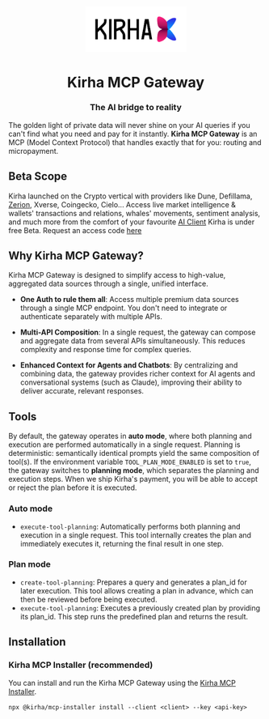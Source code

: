 <p align="center">
  <a href="https://kirha.ai" target="_blank">
    <img src="assets/logo.png" width="200" alt="Kirha Logo">
  </a>
</p>

<h1 align="center">Kirha MCP Gateway</h1>
<h3 align="center">The AI bridge to reality</h3>


The golden light of private data will never shine on your AI queries if you can't find what you need and pay for it instantly.
**Kirha MCP Gateway** is an MCP (Model Context Protocol) that handles exactly that for you: routing and micropayment.

## Beta Scope

Kirha launched on the Crypto vertical with providers like Dune, Defillama, [Zerion](https://zerion.io/blog/how-kirha-leverages-zerion-api-to-revolutionize-crypto-data-access/), Xverse, Coingecko, Cielo...
Access live market intelligence & wallets' transactions and relations, whales' movements, sentiment analysis, and much more from the comfort of your favourite [AI Client](https://github.com/kirha-ai/mcp-installer?tab=readme-ov-file#supported-clients)
Kirha is under free Beta. Request an access code [here](https://app.kirha.ai/auth/claim-invite-code)

## Why Kirha MCP Gateway?

Kirha MCP Gateway is designed to simplify access to high-value, aggregated data sources through a single, unified interface.

- **One Auth to rule them all**: Access multiple premium data sources through a single MCP endpoint. You don't need to integrate or authenticate separately with multiple APIs.

- **Multi-API Composition**: In a single request, the gateway can compose and aggregate data from several APIs simultaneously. This reduces complexity and response time for complex queries.

- **Enhanced Context for Agents and Chatbots**: By centralizing and combining data, the gateway provides richer context for AI agents and conversational systems (such as Claude), improving their ability to deliver accurate, relevant responses.

## Tools

By default, the gateway operates in **auto mode**, where both planning and execution are performed automatically in a single request.
Planning is deterministic: semantically identical prompts yield the same composition of tool(s).
If the environment variable `TOOL_PLAN_MODE_ENABLED` is set to `true`, the gateway switches to **planning mode**, which separates the planning and execution steps.
When we ship Kirha's payment, you will be able to accept or reject the plan before it is executed.

### Auto mode

- `execute-tool-planning`: Automatically performs both planning and execution in a single request. This tool internally creates the plan and immediately executes it, returning the final result in one step.

### Plan mode

- `create-tool-planning`: Prepares a query and generates a plan_id for later execution. This tool allows creating a plan in advance, which can then be reviewed before being executed.
- `execute-tool-planning`: Executes a previously created plan by providing its plan_id. This step runs the predefined plan and returns the result.

## Installation

### Kirha MCP Installer (recommended)  

You can install and run the Kirha MCP Gateway using the [Kirha MCP Installer](https://github.com/kirha-ai/mcp-installer?tab=readme-ov-file#installation).

```
npx @kirha/mcp-installer install --client <client> --key <api-key>
```
